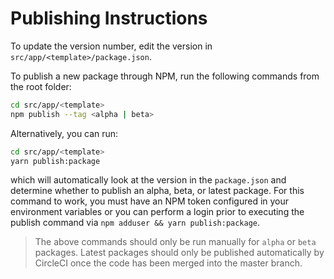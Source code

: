 # Publishing Instructions

To update the version number, edit the version in `src/app/<template>/package.json`. 

To publish a new package through NPM, run the following commands from the root folder: 

```sh
cd src/app/<template>
npm publish --tag <alpha | beta>
```


Alternatively, you can run:

```sh
cd src/app/<template>
yarn publish:package
```

which will automatically look at the version in the `package.json` and determine whether to publish an alpha, beta, or latest package. For this command to work, you must have an NPM token configured in your environment variables or you can perform a login prior to executing the publish command via `npm adduser && yarn publish:package`.

> The above commands should only be run manually for `alpha` or `beta` packages. Latest packages should only be published automatically by CircleCI once the code has been merged into the master branch.
